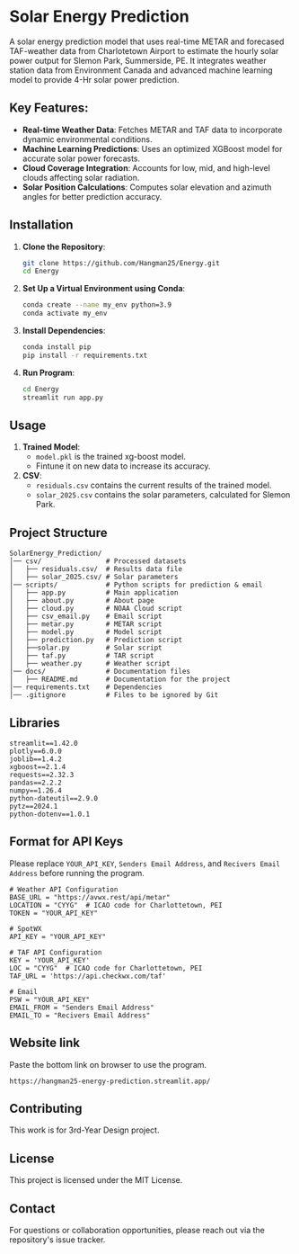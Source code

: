 # Solar Energy Prediction

A solar energy prediction model that uses real-time METAR and forecased TAF-weather data from Charlotetown Airport to estimate the hourly solar power output for Slemon Park, Summerside, PE. It integrates weather station data from Environment Canada and advanced machine learning model to provide 4-Hr solar power prediction.


## Key Features:
- **Real-time Weather Data**: Fetches METAR and TAF data to incorporate dynamic environmental conditions.
- **Machine Learning Predictions**: Uses an optimized XGBoost model for accurate solar power forecasts.
- **Cloud Coverage Integration**: Accounts for low, mid, and high-level clouds affecting solar radiation.
- **Solar Position Calculations**: Computes solar elevation and azimuth angles for better prediction accuracy.

## Installation

1. **Clone the Repository**:
   ```bash
   git clone https://github.com/Hangman25/Energy.git
   cd Energy
   ```
2. **Set Up a Virtual Environment using Conda**:
   ```bash
   conda create --name my_env python=3.9
   conda activate my_env
   ```
3. **Install Dependencies**:
   ```bash
   conda install pip
   pip install -r requirements.txt
   ```
4. **Run Program**:
   ```bash
   cd Energy
   streamlit run app.py 
   ```

## Usage

1. **Trained Model**:
   - `model.pkl` is the trained xg-boost model.
   - Fintune it on new data to increase its accuracy. 
2. **CSV**:
   - `residuals.csv` contains the current results of the trained model.
   - `solar_2025.csv` contains the solar parameters, calculated for Slemon Park. 

   
## Project Structure

```
SolarEnergy_Prediction/
│── csv/                # Processed datasets
│   ├── residuals.csv/  # Results data file
│   ├── solar_2025.csv/ # Solar parameters 
│── scripts/            # Python scripts for prediction & email
│   ├── app.py          # Main application 
│   ├── about.py        # About page
│   ├── cloud.py        # NOAA Cloud script
│   ├── csv_email.py    # Email script
│   ├── metar.py        # METAR script
│   ├── model.py        # Model script
│   ├── prediction.py   # Prediction script
│   ├──solar.py         # Solar script
│   ├── taf.py          # TAR script
│   ├── weather.py      # Weather script
│── docs/               # Documentation files
│   ├── README.md       # Documentation for the project
│── requirements.txt    # Dependencies
│── .gitignore          # Files to be ignored by Git
```

## Libraries
```
streamlit==1.42.0
plotly==6.0.0
joblib==1.4.2
xgboost==2.1.4
requests==2.32.3
pandas==2.2.2
numpy==1.26.4
python-dateutil==2.9.0  
pytz==2024.1 
python-dotenv==1.0.1
```

## Format for API Keys
Please replace `YOUR_API_KEY`, `Senders Email Address`, and `Recivers Email Address` before running the program. 
```
# Weather API Configuration
BASE_URL = "https://avwx.rest/api/metar"
LOCATION = "CYYG"  # ICAO code for Charlottetown, PEI
TOKEN = "YOUR_API_KEY"

# SpotWX
API_KEY = "YOUR_API_KEY"

# TAF API Configuration
KEY = 'YOUR_API_KEY'
LOC = "CYYG"  # ICAO code for Charlottetown, PEI
TAF_URL = 'https://api.checkwx.com/taf'

# Email
PSW = "YOUR_API_KEY"
EMAIL_FROM = "Senders Email Address"
EMAIL_TO = "Recivers Email Address"
```

## Website link
Paste the bottom link on browser to use the program.
```
https://hangman25-energy-prediction.streamlit.app/
```

## Contributing

This work is for 3rd-Year Design project. 

## License

This project is licensed under the MIT License.

## Contact

For questions or collaboration opportunities, please reach out via the repository's issue tracker.



